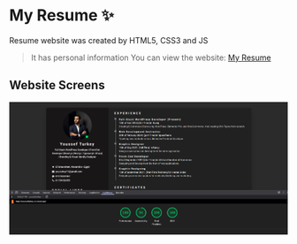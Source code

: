 # My Resume :sparkles:
Resume website was created by HTML5, CSS3 and JS
> It has personal information
You can view the website: [My Resume](https://youssefturkey-cv.vercel.app/)

## Website Screens
![Resume.jpg](https://github.com/YoussefTurkey/youssefturkey-cv/blob/master/public/images/Lighthouse.png)
